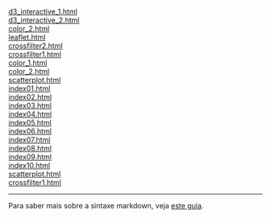 [d3_interactive_1.html](d3_interactive_1/index.html)<br>
[d3_interactive_2.html](d3_interactive_2/index.html)<br>
[color_2.html](d3_color_2/index.html)<br>
[leaflet.html](d3_leaflet/index.html)<br>
[crossfilter2.html](d3_crossfilter_2/index.html)<br>
[crossfilter1.html](d3_crossfilter/index.html)<br>
[color_1.html](d3_color_1/index.html)<br>
[color_2.html](d3_color_2/index.html)<br>
[scatterplot.html](d3_update/scatterplot.html)<br>
[index01.html](basic/index01.html)<br>
[index02.html](basic/index02.html)<br>
[index03.html](basic/index03.html)<br>
[index04.html](basic/index04.html)<br>
[index05.html](basic/index05.html)<br>
[index06.html](basic/index06.html)<br>
[index07.html](basic/index07.html)<br>
[index08.html](basic/index08.html)<br>
[index09.html](basic/index09.html)<br>
[index10.html](basic/index10.html)<br>
[scatterplot.html](d3_update/scatterplot.html)<br>
[crossfilter1.html](d3_crossfilter/index.html)<br>

---

Para saber mais sobre a sintaxe markdown, veja [este guia](https://guides.github.com/features/mastering-markdown/).
